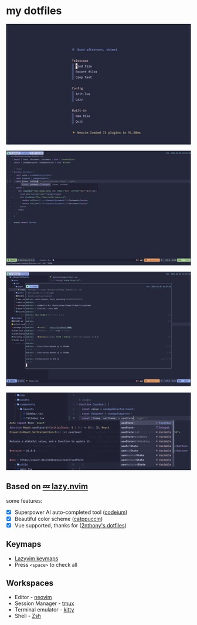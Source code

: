 # my dotfiles

![neovim](/imgs/neovim.png)

![codeium](/imgs/codeium.png)

![tmux](/imgs/tmux.png)

![lsp](/imgs/lsp.png)

## Based on [💤 lazy.nvim ](https://www.lazyvim.org/)

some features: 

 - [x] Superpower AI auto-completed tool ([codeium](https://codeium.com/)) 
 - [x] Beautiful color scheme ([catppuccin](https://github.com/catppuccin))
 - [x] Vue supported, thanks for ([2nthony's dotfiles](https://github.com/2nthony/dotfiles))

 ## Keymaps

  - [Lazyvim keymaps](https://www.lazyvim.org/keymaps)
  - Press `<space>` to check all

## Workspaces
  
  * Editor - [neovim](https://neovim.io/) 
  * Session Manager - [tmux](https://github.com/tmux/tmux/wiki)
  * Terminal emulator - [kitty](https://github.com/kovidgoyal/kitty)
  * Shell - [Zsh](https://zsh.sourceforge.io/)
